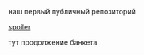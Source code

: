 наш первый публичный репозиторий

[spoiler](#spoiler "Spoiler Filled Text")

тут продолжение банкета
